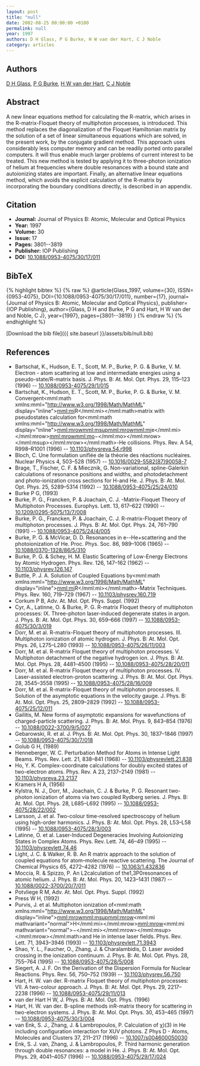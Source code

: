 ```yaml
---
layout: post
title: "null"
date: 2002-08-25 00:00:00 +0100
permalink: null
year: 1997
authors: D H Glass, P G Burke, H W van der Hart, C J Noble
category: articles
---
```

 
## Authors
[D H Glass](authors/d-h-glass), [P G Burke](authors/p-g-burke), [H W van der Hart](authors/h-w-van-der-hart), [C J Noble](authors/c-j-noble)
 
## Abstract
A new linear equations method for calculating the R-matrix, which arises in the R-matrix-Floquet theory of multiphoton processes, is introduced. This method replaces the diagonalization of the Floquet Hamiltonian matrix by the solution of a set of linear simultaneous equations which are solved, in the present work, by the conjugate gradient method. This approach uses considerably less computer memory and can be readily ported onto parallel computers. It will thus enable much larger problems of current interest to be treated. This new method is tested by applying it to three-photon ionization of helium at frequencies where double resonances with a bound state and autoionizing states are important. Finally, an alternative linear equations method, which avoids the explicit calculation of the R-matrix by incorporating the boundary conditions directly, is described in an appendix.
 
## Citation
- **Journal:** Journal of Physics B: Atomic, Molecular and Optical Physics
- **Year:** 1997
- **Volume:** 30
- **Issue:** 17
- **Pages:** 3801--3819
- **Publisher:** IOP Publishing
- **DOI:** [10.1088/0953-4075/30/17/011](https://doi.org/10.1088/0953-4075/30/17/011)
 
## BibTeX
{% highlight bibtex %}
{% raw %}
@article{Glass_1997, volume={30},
  ISSN={0953-4075},
  DOI={10.1088/0953-4075/30/17/011},
  number={17},
  journal={Journal of Physics B: Atomic, Molecular and Optical Physics},
  publisher={IOP Publishing},
  author={Glass, D H and Burke, P G and Hart, H W van der and Noble, C J},
  year={1997},
  pages={3801--3819}
}
{% endraw %}
{% endhighlight %}
 
[Download the bib file]({{ site.baseurl }}/assets/bib/null.bib)
 
## References
- Bartschat, K., Hudson, E. T., Scott, M. P., Burke, P. G. & Burke, V. M. Electron - atom scattering at low and intermediate energies using a pseudo-state/R-matrix basis. J. Phys. B: At. Mol. Opt. Phys. 29, 115–123 (1996) -- [10.1088/0953-4075/29/1/015](https://doi.org/10.1088/0953-4075/29/1/015)
- Bartschat, K., Hudson, E. T., Scott, M. P., Burke, P. G. & Burke, V. M. Convergent<mml:math xmlns:mml="http://www.w3.org/1998/Math/MathML" display="inline"><mml:mi>R</mml:mi></mml:math>matrix with pseudostates calculation for<mml:math xmlns:mml="http://www.w3.org/1998/Math/MathML" display="inline"><mml:mrow><mml:msup><mml:mrow><mml:mi>e</mml:mi></mml:mrow><mml:mrow><mml:mo>−</mml:mo></mml:mrow></mml:msup></mml:mrow></mml:math>-He collisions. Phys. Rev. A 54, R998–R1001 (1996) -- [10.1103/physreva.54.r998](https://doi.org/10.1103/physreva.54.r998)
- Bloch, C. Une formulation unifiée de la théorie des réactions nucléaires. Nuclear Physics 4, 503–528 (1957) -- [10.1016/0029-5582(87)90058-7](https://doi.org/10.1016/0029-5582(87)90058-7)
- Brage, T., Fischer, C. F. & Miecznik, G. Non-variational, spline-Galerkin calculations of resonance positions and widths, and photodetachment and photo-ionization cross sections for H-and He. J. Phys. B: At. Mol. Opt. Phys. 25, 5289–5314 (1992) -- [10.1088/0953-4075/25/24/010](https://doi.org/10.1088/0953-4075/25/24/010)
- Burke P G, (1993)
- Burke, P. G., Francken, P. & Joachain, C. J.                     -Matrix-Floquet Theory of Multiphoton Processes. Europhys. Lett. 13, 617–622 (1990) -- [10.1209/0295-5075/13/7/008](https://doi.org/10.1209/0295-5075/13/7/008)
- Burke, P. G., Francken, P. & Joachain, C. J. R-matrix-Floquet theory of multiphoton processes. J. Phys. B: At. Mol. Opt. Phys. 24, 761–790 (1991) -- [10.1088/0953-4075/24/4/005](https://doi.org/10.1088/0953-4075/24/4/005)
- Burke, P. G. & McVicar, D. D. Resonances in e--He+scattering and the photoionization of He. Proc. Phys. Soc. 86, 989–1006 (1965) -- [10.1088/0370-1328/86/5/310](https://doi.org/10.1088/0370-1328/86/5/310)
- Burke, P. G. & Schey, H. M. Elastic Scattering of Low-Energy Electrons by Atomic Hydrogen. Phys. Rev. 126, 147–162 (1962) -- [10.1103/physrev.126.147](https://doi.org/10.1103/physrev.126.147)
- Buttle, P. J. A. Solution of Coupled Equations by<mml:math xmlns:mml="http://www.w3.org/1998/Math/MathML" display="inline"><mml:mi>R</mml:mi></mml:math>-Matrix Techniques. Phys. Rev. 160, 719–729 (1967) -- [10.1103/physrev.160.719](https://doi.org/10.1103/physrev.160.719)
- Corkum P B, Adv. At. Mol. Opt. Phys. Suppl. (1992)
- Cyr, A., Latinne, O. & Burke, P. G. R-matrix Floquet theory of multiphoton processes: IX. Three-photon laser-induced degenerate states in argon. J. Phys. B: At. Mol. Opt. Phys. 30, 659–666 (1997) -- [10.1088/0953-4075/30/3/019](https://doi.org/10.1088/0953-4075/30/3/019)
- Dorr, M. et al. R-matrix-Floquet theory of multiphoton processes. III. Multiphoton ionization of atomic hydrogen. J. Phys. B: At. Mol. Opt. Phys. 26, L275–L280 (1993) -- [10.1088/0953-4075/26/11/003](https://doi.org/10.1088/0953-4075/26/11/003)
- Dorr, M. et al. R-matrix Floquet theory of multiphoton processes. V. Multiphoton detachment of the negative hydrogen ion. J. Phys. B: At. Mol. Opt. Phys. 28, 4481–4500 (1995) -- [10.1088/0953-4075/28/20/011](https://doi.org/10.1088/0953-4075/28/20/011)
- Dorr, M. et al. R-matrix Floquet theory of multiphoton processes. IV. Laser-assisted electron-proton scattering. J. Phys. B: At. Mol. Opt. Phys. 28, 3545–3558 (1995) -- [10.1088/0953-4075/28/16/009](https://doi.org/10.1088/0953-4075/28/16/009)
- Dorr, M. et al. R-matrix-Floquet theory of multiphoton processes. II. Solution of the asymptotic equations in the velocity gauge. J. Phys. B: At. Mol. Opt. Phys. 25, 2809–2829 (1992) -- [10.1088/0953-4075/25/12/011](https://doi.org/10.1088/0953-4075/25/12/011)
- Gailitis, M. New forms of asymptotic expansions for wavefunctions of charged-particle scattering. J. Phys. B: At. Mol. Phys. 9, 843–854 (1976) -- [10.1088/0022-3700/9/5/027](https://doi.org/10.1088/0022-3700/9/5/027)
- Gebarowski, R. et al. J. Phys. B: At. Mol. Opt. Phys. 30, 1837–1846 (1997) -- [10.1088/0953-4075/30/7/018](https://doi.org/10.1088/0953-4075/30/7/018)
- Golub G H, (1989)
- Henneberger, W. C. Perturbation Method for Atoms in Intense Light Beams. Phys. Rev. Lett. 21, 838–841 (1968) -- [10.1103/physrevlett.21.838](https://doi.org/10.1103/physrevlett.21.838)
- Ho, Y. K. Complex-coordinate calculations for doubly excited states of two-electron atoms. Phys. Rev. A 23, 2137–2149 (1981) -- [10.1103/physreva.23.2137](https://doi.org/10.1103/physreva.23.2137)
- Kramers H A, (1956)
- Kylstra, N. J., Dorr, M., Joachain, C. J. & Burke, P. G. Resonant two-photon ionization of atoms via two coupled Rydberg series. J. Phys. B: At. Mol. Opt. Phys. 28, L685–L692 (1995) -- [10.1088/0953-4075/28/22/002](https://doi.org/10.1088/0953-4075/28/22/002)
- Larsson, J. et al. Two-colour time-resolved spectroscopy of helium using high-order harmonics. J. Phys. B: At. Mol. Opt. Phys. 28, L53–L58 (1995) -- [10.1088/0953-4075/28/3/003](https://doi.org/10.1088/0953-4075/28/3/003)
- Latinne, O. et al. Laser-Induced Degeneracies Involving Autoionizing States in Complex Atoms. Phys. Rev. Lett. 74, 46–49 (1995) -- [10.1103/physrevlett.74.46](https://doi.org/10.1103/physrevlett.74.46)
- Light, J. C. & Walker, R. B. An R matrix approach to the solution of coupled equations for atom–molecule reactive scattering. The Journal of Chemical Physics 65, 4272–4282 (1976) -- [10.1063/1.432836](https://doi.org/10.1063/1.432836)
- Moccia, R. & Spizzo, P. An L2calculation of the1,3P0resonances of atomic helium. J. Phys. B: At. Mol. Phys. 20, 1423–1431 (1987) -- [10.1088/0022-3700/20/7/011](https://doi.org/10.1088/0022-3700/20/7/011)
- Potvliege R M, Adv. At. Mol. Opt. Phys. Suppl. (1992)
- Press W H, (1992)
- Purvis, J. et al. Multiphoton ionization of<mml:math xmlns:mml="http://www.w3.org/1998/Math/MathML" display="inline"><mml:mrow><mml:msup><mml:mrow><mml:mi mathvariant="normal">H</mml:mi></mml:mrow><mml:mrow><mml:mi mathvariant="normal">−</mml:mi></mml:mrow></mml:msup></mml:mrow></mml:math>and He in intense laser fields. Phys. Rev. Lett. 71, 3943–3946 (1993) -- [10.1103/physrevlett.71.3943](https://doi.org/10.1103/physrevlett.71.3943)
- Shao, Y. L., Faucher, O., Zhang, J. & Charalambidis, D. Laser avoided crossing in the ionization continuum. J. Phys. B: At. Mol. Opt. Phys. 28, 755–764 (1995) -- [10.1088/0953-4075/28/5/008](https://doi.org/10.1088/0953-4075/28/5/008)
- Siegert, A. J. F. On the Derivation of the Dispersion Formula for Nuclear Reactions. Phys. Rev. 56, 750–752 (1939) -- [10.1103/physrev.56.750](https://doi.org/10.1103/physrev.56.750)
- Hart, H. W. van der. R-matrix Floquet theory of multiphoton processes: VII. A two-colour approach. J. Phys. B: At. Mol. Opt. Phys. 29, 2217–2238 (1996) -- [10.1088/0953-4075/29/11/013](https://doi.org/10.1088/0953-4075/29/11/013)
- van der Hart H W, J. Phys. B: At. Mol. Opt. Phys. (1996)
- Hart, H. W. van der. B-spline methods inR-matrix theory for scattering in two-electron systems. J. Phys. B: At. Mol. Opt. Phys. 30, 453–465 (1997) -- [10.1088/0953-4075/30/3/004](https://doi.org/10.1088/0953-4075/30/3/004)
- van Enk, S. J., Zhang, J. & Lambropoulos, P. Calculation of χ)(3) in He including configuration interaction for XUV photons. Z Phys D - Atoms, Molecules and Clusters 37, 211–217 (1996) -- [10.1007/s004600050030](https://doi.org/10.1007/s004600050030)
- Enk, S. J. van, Zhang, J. & Lambropoulos, P. Third harmonic generation through double resonances: a model in He. J. Phys. B: At. Mol. Opt. Phys. 29, 4041–4057 (1996) -- [10.1088/0953-4075/29/17/024](https://doi.org/10.1088/0953-4075/29/17/024)

